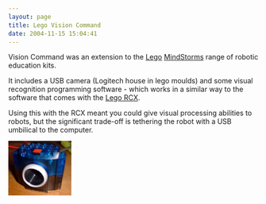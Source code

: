 ```yaml
---
layout: page
title: Lego Vision Command
date: 2004-11-15 15:04:41
---
```

Vision Command was an extension to the <a class="wiki" href="/wiki/lego.html" title="The best known construction toy">Lego</a> <a class="wiki" href="/wiki/mindstorms.html" title="A Robotic construction toy system from Lego">MindStorms</a> range of robotic education kits.

It includes a USB camera (Logitech house in lego moulds) and some visual recognition programming software - which works in a similar way to the software that comes with the <a class="wiki" href="/wiki/rcx.html" title="The Lego RCX">Lego RCX</a>.

Using this with the RCX meant you could give visual processing abilities to robots, but the significant trade-off is tethering the robot with a USB umbilical to the computer.

![](/galleries/gallery-1-common-images/46-vc-camera.jpg)
